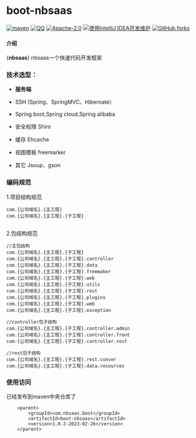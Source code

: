 # boot-nbsaas

[![maven](https://img.shields.io/maven-central/v/com.nbsaas.boot/boot-nbsaas.svg)](http://mvnrepository.com/artifact/com.nbsaas.boot/boot-nbsaas)
[![QQ](https://img.shields.io/badge/chat-on%20QQ-ff69b4.svg?style=flat-square)](//shang.qq.com/wpa/qunwpa?idkey=d1a308945e4b2ff8aeb1711c2c7914342dae15e9ce7041e94756ab355430dc78)
[![Apache-2.0](https://img.shields.io/hexpm/l/plug.svg)](https://www.apache.org/licenses/LICENSE-2.0.html)
[![使用IntelliJ IDEA开发维护](https://img.shields.io/badge/IntelliJ%20IDEA-提供支持-blue.svg)](https://www.jetbrains.com/idea/)
[![GitHub forks](https://img.shields.io/github/stars/nbsaas/boot-nbsaas.svg?style=social&logo=github&label=Stars)](https://github.com/nbsaas/boot-nbsaas)

#### 介绍

{**nbsaas**}
nbsaas一个快速代码开发框架

### 技术选型：

* **服务端**

* SSH (Spring、SpringMVC、Hibernate）
* Spring boot,Spring cloud,Spring alibaba
* 安全权限 Shiro
* 缓存 Ehcache
* 视图模板 freemarker
* 其它 Jsoup、gson

### 编码规范
1.项目结构规范
```
com.{公司域名}.{主工程}
com.{公司域名}.{主工程}.{子工程}


```
2.包结构规范
```
//主包结构
com.{公司域名}.{主工程}.{子工程}
com.{公司域名}.{主工程}.{子工程}.controller
com.{公司域名}.{主工程}.{子工程}.data
com.{公司域名}.{主工程}.{子工程}.freemaker
com.{公司域名}.{主工程}.{子工程}.web
com.{公司域名}.{主工程}.{子工程}.utils
com.{公司域名}.{主工程}.{子工程}.rest
com.{公司域名}.{主工程}.{子工程}.plugins
com.{公司域名}.{主工程}.{子工程}.web
com.{公司域名}.{主工程}.{子工程}.exception

//controller包子结构
com.{公司域名}.{主工程}.{子工程}.controller.admin
com.{公司域名}.{主工程}.{子工程}.controller.front
com.{公司域名}.{主工程}.{子工程}.controller.rest

//rest包子结构
com.{公司域名}.{主工程}.{子工程}.rest.conver
com.{公司域名}.{主工程}.{子工程}.data.resources

```


### 使用访问
已经发布到maven中央仓库了
```
    <parent>
        <groupId>com.nbsaas.boot</groupId>
        <artifactId>boot-nbsaas</artifactId>
        <version>1.0.2-2023-02-26</version>
    </parent>
```
